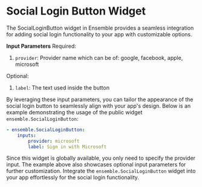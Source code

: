 # Social Login Button Widget

The SocialLoginButton widget in Ensemble provides a seamless integration for adding social login functionality to your app with customizable options.

**Input Parameters**
Required:
1. `provider`: Provider name which can be of: google, facebook, apple, microsoft

Optional:
1. `label`: The text used inside the button

By leveraging these input parameters, you can tailor the appearance of the social login button to seamlessly align with your app's design. Below is an example demonstrating the usage of the public widget `ensemble.SocialLoginButton`:
```yaml
- ensemble.SocialLoginButton:
    inputs:
        provider: microsoft
        label: Sign in with Microsoft
```
Since this widget is globally available, you only need to specify the provider input. The example above also showcases optional input parameters for further customization. Integrate the `ensemble.SocialLoginButton` widget into your app effortlessly for the social login functionality.